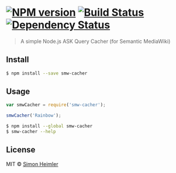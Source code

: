 #  [![NPM version][npm-image]][npm-url] [![Build Status][travis-image]][travis-url] [![Dependency Status][daviddm-image]][daviddm-url]

> A simple Node.js ASK Query Cacher (for Semantic MediaWiki)


## Install

```sh
$ npm install --save smw-cacher
```


## Usage

```js
var smwCacher = require('smw-cacher');

smwCacher('Rainbow');
```

```sh
$ npm install --global smw-cacher
$ smw-cacher --help
```


## License

MIT © [Simon Heimler](http://www.fannon.de)


[npm-image]: https://badge.fury.io/js/smw-cacher.svg
[npm-url]: https://npmjs.org/package/smw-cacher
[travis-image]: https://travis-ci.org/Fannon/smw-cacher.svg?branch=master
[travis-url]: https://travis-ci.org/Fannon/smw-cacher
[daviddm-image]: https://david-dm.org/Fannon/smw-cacher.svg?theme=shields.io
[daviddm-url]: https://david-dm.org/Fannon/smw-cacher
